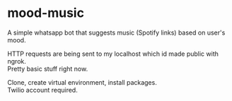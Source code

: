 # mood-music
A simple whatsapp bot that suggests music (Spotify links) based on user's mood.

HTTP requests are being sent to my localhost which id made public with ngrok.<br />
Pretty basic stuff right now.<br />

Clone, create virtual environment, install packages.<br />
Twilio account required.<br />
